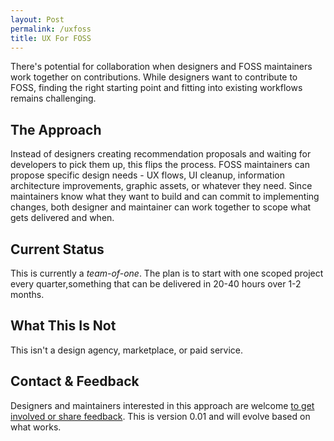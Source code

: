 ```yaml
---
layout: Post
permalink: /uxfoss
title: UX For FOSS
---
```

There's potential for collaboration when designers and FOSS maintainers work together on contributions. While designers want to contribute to FOSS, finding the right starting point and fitting into existing workflows remains challenging.

## The Approach
Instead of designers creating recommendation proposals and waiting for developers to pick them up, this flips the process. FOSS maintainers can propose specific design needs - UX flows, UI cleanup, information architecture improvements, graphic assets, or whatever they need. Since maintainers know what they want to build and can commit to implementing changes, both designer and maintainer can work together to scope what gets delivered and when.

## Current Status
This is currently a *team-of-one*. The plan is to start with one scoped project every quarter,something that can be delivered in 20-40 hours over 1-2 months. 

## What This Is Not
This isn't a design agency, marketplace, or paid service.

## Contact & Feedback
Designers and maintainers interested in this approach are welcome <a href="mailto:hiran.v@gmail.com">to get involved or share feedback</a>. This is version 0.01 and will evolve based on what works.